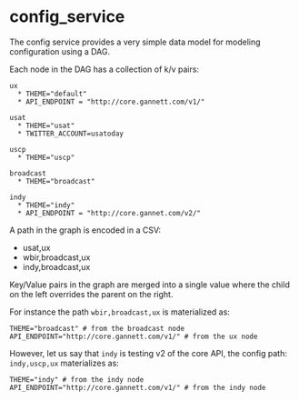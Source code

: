 # config_service

The config service provides a very simple data model for modeling
configuration using a DAG.

Each node in the DAG has a collection of k/v pairs:

    ux
      * THEME="default"
      * API_ENDPOINT = "http://core.gannett.com/v1/"

    usat
      * THEME="usat"
      * TWITTER_ACCOUNT=usatoday

    uscp
      * THEME="uscp"

    broadcast
      * THEME="broadcast"

    indy
      * THEME="indy"
      * API_ENDPOINT = "http://core.gannet.com/v2/"

A path in the graph is encoded in a CSV:

 * usat,ux
 * wbir,broadcast,ux
 * indy,broadcast,ux
 
Key/Value pairs in the graph are merged into a single value where the
child on the left overrides the parent on the right.  

For instance the path `wbir,broadcast,ux` is materialized as:

    THEME="broadcast" # from the broadcast node
    API_ENDPOINT="http://core.gannett.com/v1/" # from the ux node
    

However, let us say that `indy` is testing v2 of the core API, the
config path: `indy,uscp,ux` materializes as:

    THEME="indy" # from the indy node
    API_ENDPOINT="http://core.gannett.com/v1/" # from the indy node
    

